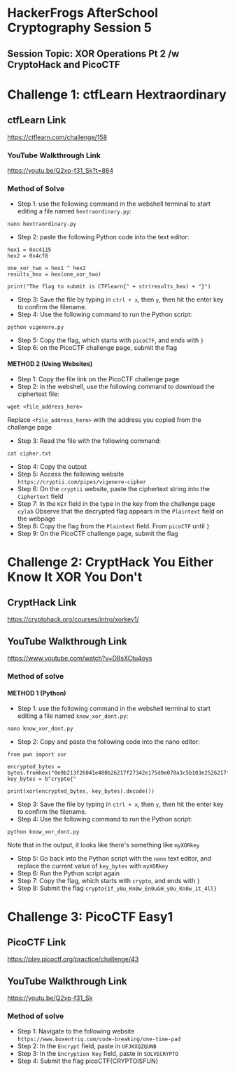 # HackerFrogs AfterSchool Cryptography Session 5
## Session Topic: XOR Operations Pt 2 /w CryptoHack and PicoCTF
# Challenge 1: ctfLearn Hextraordinary
## ctfLearn Link
https://ctflearn.com/challenge/158
### YouTube Walkthrough Link
https://youtu.be/Q2xp-f31_Sk?t=884
### Method of Solve
* Step 1: use the following command in the webshell terminal to start editing a file named `hextraordinary.py`:
```
nano hextraordinary.py
```
* Step 2: paste the following Python code into the text editor:
```
hex1 = 0xc4115
hex2 = 0x4cf8

one_xor_two = hex1 ^ hex2
results_hex = hex(one_xor_two)

print("The flag to submit is CTFlearn{" + str(results_hex) + "}")
```
* Step 3: Save the file by typing in `ctrl + x`, then `y`, then hit the enter key to confirm the filename.
* Step 4: Use the following command to run the Python script:
```
python vigenere.py
```
* Step 5: Copy the flag, which starts with `picoCTF`, and ends with `}`
* Step 6: on the PicoCTF challenge page, submit the flag
#### METHOD 2 (Using Websites)
* Step 1: Copy the file link on the PicoCTF challenge page
* Step 2: in the webshell, use the following command to download the ciphertext file:
```
wget <file_address_here>
```
Replace `<file_address_here>` with the address you copied from the challenge page
* Step 3: Read the file with the following command:
```
cat cipher.txt
```
* Step 4: Copy the output
* Step 5: Access the following website `https://cryptii.com/pipes/vigenere-cipher`
* Step 6: On the `cryptii` website, paste the ciphertext string into the `Ciphertext` field
* Step 7: In the `KEY` field in the type in the key from the challenge page `cylab`
Observe that the decrypted flag appears in the `Plaintext` field on the webpage
* Step 8: Copy the flag from the `Plaintext` field. From `picoCTF` until `}`
* Step 9: On the PicoCTF challenge page, submit the flag
# Challenge 2: CryptHack You Either Know It XOR You Don't
## CryptHack Link
https://cryptohack.org/courses/intro/xorkey1/
## YouTube Walkthrough Link
https://www.youtube.com/watch?v=D8sXCtu4oys
### Method of solve
#### METHOD 1 (Python)
* Step 1: use the following command in the webshell terminal to start editing a file named `know_xor_dont.py`:
```
nano know_xor_dont.py
```
* Step 2: Copy and paste the following code into the nano editor:
```
from pwn import xor

encrypted_bytes = bytes.fromhex("0e0b213f26041e480b26217f27342e175d0e070a3c5b103e2526217f27342e175d0e077e263451150104")
key_bytes = b"crypto{"

print(xor(encrypted_bytes, key_bytes).decode())
```
* Step 3: Save the file by typing in `ctrl + x`, then `y`, then hit the enter key to confirm the filename.
* Step 4: Use the following command to run the Python script:
```
python know_xor_dont.py
```
Note that in the output, it looks like there's something like `myXORkey`
* Step 5: Go back into the Python script with the `nano` text editor, and replace the current value of `key_bytes` with `myXORkey`
* Step 6: Run the Python script again
* Step 7: Copy the flag, which starts with `crypto`, and ends with `}`
* Step 8: Submit the flag `crypto{1f_y0u_Kn0w_En0uGH_y0u_Kn0w_1t_4ll}`
# Challenge 3: PicoCTF Easy1
## PicoCTF Link
https://play.picoctf.org/practice/challenge/43
## YouTube Walkthrough Link
https://youtu.be/Q2xp-f31_Sk
### Method of solve
* Step 1: Navigate to the following website
`https://www.boxentriq.com/code-breaking/one-time-pad`
* Step 2: In the `Encrypt` field, paste in `UFJKXQZQUNB`
* Step 3: In the `Encryption Key` field, paste in `SOLVECRYPTO`
* Step 4: Submit the flag picoCTF{CRYPTOISFUN}
